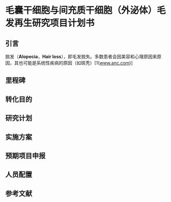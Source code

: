 # 毛囊干细胞与间充质干细胞（外泌体）毛发再生研究项目计划书
## 引言
脱发（**Alopecia**，**Hair loss**），即毛发脱失。多数患者会因美容和心理原因来原因，其也可能是系统性疾病的原因（如斑秃）[1(www.anc.com)]
## 里程碑
## 转化目的
## 研究计划
## 实施方案
## 预期项目申报
## 人员配置
## 参考文献


